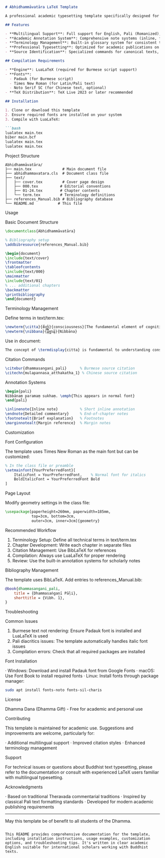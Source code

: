 ```markdown
# Abhidhammāvatāra LaTeX Template

A professional academic typesetting template specifically designed for Theravada Buddhist Abhidhamma literature research, translation, and commentary. Supports multilingual typesetting (English, Pali, Burmese, Chinese) with specialized features for Buddhist textual studies.

## Features

- **Multilingual Support**: Full support for English, Pali (Romanized), Burmese, and Chinese text
- **Academic Annotation System**: Comprehensive note systems (inline, footnotes, endnotes, margin notes)
- **Terminology Management**: Built-in glossary system for consistent terminology usage
- **Professional Typesetting**: Optimized for academic publications on Buddhist texts
- **Source Identification**: Specialized commands for canonical texts, commentaries, and subcommentaries

## Compilation Requirements

- **Engine**: LuaLaTeX (required for Burmese script support)
- **Fonts**: 
  - Padauk (for Burmese script)
  - Times New Roman (for Latin/Pali text)
  - Noto Serif SC (for Chinese text, optional)
- **TeX Distribution**: TeX Live 2023 or later recommended

## Installation

1. Clone or download this template
2. Ensure required fonts are installed on your system
3. Compile with LuaLaTeX:

```bash
lualatex main.tex
biber main.bcf
lualatex main.tex
lualatex main.tex
```

Project Structure

```
Abhidhammāvatāra/
├── main.tex              # Main document file
├── abhidhammavatara.cls  # Document class file
├── text/
│   ├── cover.tex         # Cover page design
│   ├── 000.tex          # Editorial conventions
│   ├── 01-24.tex        # Chapter contents
│   └── term.tex         # Terminology definitions
├── references_Manual.bib # Bibliography database
└── README.md           # This file
```

Usage

Basic Document Structure

```latex
\documentclass{Abhidhammāvatāra}

% Bibliography setup
\addbibresource{references_Manual.bib}

\begin{document}
\include{text/cover}
\frontmatter
\tableofcontents
\include{text/000}
\mainmatter
\include{text/01}
% ... additional chapters
\backmatter
\printbibliography
\end{document}
```

Terminology Management

Define terms in text/term.tex:

```latex
\newterm{\citta}{စိတ္တံ}{consciousness}[The fundamental element of cognition]
\newterm{\nibbana}{နိဗ္ဗာနံ}{Nibbāna}
```

Use in document:

```latex
The concept of \termdisplay{citta} is fundamental to understanding consciousness.
```

Citation Commands

```latex
\citebur{dhammasangani_pali}      % Burmese source citation
\citechn{mulapannasa_atthakatha_1} % Chinese source citation
```

Annotation Systems

```latex
\begin{pali}
Nibbānaṃ paramaṃ sukhaṃ. \emph{This appears in normal font}
\end{pali}

\inlinenote{Inline note}          % Short inline annotation
\endnote{Detailed commentary}     % End-of-chapter notes
\footnotealt{Brief explanation}   % Footnotes
\marginnotealt{Margin reference}  % Margin notes
```

Customization

Font Configuration

The template uses Times New Roman as the main font but can be customized:

```latex
% In the class file or preamble
\setmainfont{YourPreferredFont}[
    ItalicFont = YourPreferredFont,    % Normal font for italics
    BoldItalicFont = YourPreferredFont Bold
]
```

Page Layout

Modify geometry settings in the class file:

```latex
\usepackage[paperheight=260mm, paperwidth=185mm,
            top=3cm, bottom=3cm,
            outer=3cm, inner=3cm]{geometry}
```

Recommended Workflow

1. Terminology Setup: Define all technical terms in text/term.tex
2. Chapter Development: Write each chapter in separate files
3. Citation Management: Use BibLaTeX for references
4. Compilation: Always use LuaLaTeX for proper rendering
5. Review: Use the built-in annotation systems for scholarly notes

Bibliography Management

The template uses BibLaTeX. Add entries to references_Manual.bib:

```bibtex
@book{dhammasangani_pali,
    title = {Dhammasaṅgaṇī Pāḷi},
    shorttitle = {Vibh. 1},
}
```

Troubleshooting

Common Issues

1. Burmese text not rendering: Ensure Padauk font is installed and LuaLaTeX is used
2. Pali diacritics issues: The template automatically handles italic font issues
3. Compilation errors: Check that all required packages are installed

Font Installation

· Windows: Download and install Padauk font from Google Fonts
· macOS: Use Font Book to install required fonts
· Linux: Install fonts through package manager:
  ```bash
  sudo apt install fonts-noto fonts-sil-charis
  ```

License

Dhamma Dana (Dhamma Gift) - Free for academic and personal use

Contributing

This template is maintained for academic use. Suggestions and improvements are welcome, particularly for:

· Additional multilingual support
· Improved citation styles
· Enhanced terminology management

Support

For technical issues or questions about Buddhist text typesetting, please refer to the documentation or consult with experienced LaTeX users familiar with multilingual typesetting.

Acknowledgments

· Based on traditional Theravada commentarial traditions
· Inspired by classical Pali text formatting standards
· Developed for modern academic publishing requirements

---

May this template be of benefit to all students of the Dhamma.

```

This README provides comprehensive documentation for the template, including installation instructions, usage examples, customization options, and troubleshooting tips. It's written in clear academic English suitable for international scholars working with Buddhist texts.
```
